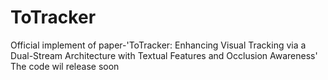 # ToTracker
Official implement of paper-'ToTracker: Enhancing Visual Tracking via a Dual-Stream Architecture with Textual Features and Occlusion Awareness'
The code wil release soon
